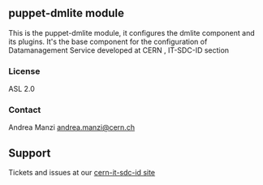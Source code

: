 ## puppet-dmlite module

This is the puppet-dmlite module, it configures the dmlite component and its plugins.
It's the base component for the configuration of Datamanagement Service developed at CERN , IT-SDC-ID section


### License
ASL 2.0

### Contact
Andrea Manzi <andrea.manzi@cern.ch>

## Support
Tickets and issues at our [cern-it-sdc-id site](https://github.com/cern-it-sdc-id)
